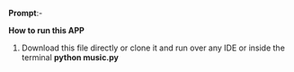 **Prompt**:-



**How to run this APP**

1. Download this file directly or clone it and run over any IDE or inside the terminal **python music.py**
